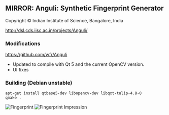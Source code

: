 ## MIRROR: Anguli: Synthetic Fingerprint Generator

Copyright © Indian Institute of Science, Bangalore, India

http://dsl.cds.iisc.ac.in/projects/Anguli/

### Modifications

https://github.com/wfr/Anguli

 * Updated to compile with Qt 5 and the current OpenCV version.
 * UI fixes

### Building (Debian unstable)
```
apt-get install qtbase5-dev libopencv-dev libqxt-tulip-4.8-0
qmake .
```
![Fingerprint](https://i.imgur.com/IZp34iS.png)
![Fingerprint Impression](https://i.imgur.com/70d9I5y.png)
